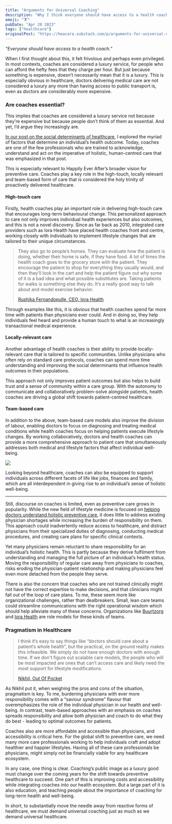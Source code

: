 ```yaml
---
title: "Arguments for Universal Coaching"
description: "Why I think everyone should have access to a health coach."
emoji: "🏋️"
pubDate: "Apr 20 2023"
tags: ["healthcare"]
originalPost: "https://heacare.substack.com/p/arguments-for-universal-coaching"
---
```


_“Everyone should have access to a health coach.”_

When I first thought about this, it felt frivolous and perhaps even privileged. In most contexts, coaches are considered a luxury service, for people who can afford the hefty fees that they charge per hour. But just because something is expensive, doesn’t necessarily mean that it is a luxury. This is especially obvious in healthcare, doctors delivering medical care are not considered a luxury any more than having access to public transport is, even as doctors are considerably more expensive.

### Are coaches essential?

This implies that coaches are considered a luxury service not because they’re expensive but because people don’t think of them as essential. And yet, I’d argue they increasingly are.

[In our post on the social determinants of healthcare](https://heacare.substack.com/p/honeybee-healthcare), I explored the myriad of factors that determine an individual’s health outcome. Today, coaches are one of the few professionals who are trained to acknowledge, understand and act on the imperative of holistic, human-centred care that was emphasized in that post.

This is especially relevant to Happily Ever After’s broader vision for preventive care. Coaches play a key role in the high-touch, locally relevant and team-based form of care that is considered the holy trinity of proactively delivered healthcare.

#### High-touch care

Firstly, health coaches play an important role in delivering high-touch care that encourages long-term behavioural change. This personalized approach to care not only improves individual health experiences but also outcomes, and this is not a novel discovery. Since as far back as 2010, integrated care providers such as Iora Health have placed health coaches front and centre, working closely with individuals to implement lifestyle changes that are tailored to their unique circumstances.

> They also go to people’s homes. They can evaluate how the patient is doing, whether their home is safe, if they have food. A lot of times the health coach goes to the grocery store with the patient. They encourage the patient to shop for everything they usually would, and then they’ll look in the cart and help the patient figure out why some of it is a bad idea and what possible substitutes are. Taking patients for walks is something else they do. It’s a really good way to talk about and model exercise behavior.
>
> [Rushika Fernandopulle, CEO, Iora Health](https://www.commonwealthfund.org/publications/2015/dec/putting-health-coaches-front-and-center-qa-rushika-fernandopulle-iora-health)

Through examples like this, it is obvious that health coaches spend far more time with patients than physicians ever could. And in doing so, they help individuals feel heard and provide a human touch to what is an increasingly transactional medical experience.

#### Locally-relevant care

Another advantage of health coaches is their ability to provide locally-relevant care that is tailored to specific communities. Unlike physicians who often rely on standard care protocols, coaches can spend more time understanding and improving the social determinants that influence health outcomes in their populations.

This approach not only improves patient outcomes but also helps to build trust and a sense of community within a care group. With the autonomy to communicate and collaboratively problem-solve alongside patients, health coaches are driving a global shift towards patient-centred healthcare.

#### Team-based care

In addition to the above, team-based care models also improve the division of labour, enabling doctors to focus on diagnosing and treating medical conditions while health coaches focus on helping patients execute lifestyle changes. By working collaboratively, doctors and health coaches can provide a more comprehensive approach to patient care that simultaneously addresses both medical and lifestyle factors that affect individual well-being.

![](https://substackcdn.com/image/fetch/f_auto,q_auto:good,fl_progressive:steep/https%3A%2F%2Fsubstack-post-media.s3.amazonaws.com%2Fpublic%2Fimages%2Ff6f4e89b-38d3-4ae4-916c-618b32c6b178_1076x1288.png)

Looking beyond healthcare, coaches can also be equipped to support individuals across different facets of life like jobs, finances and family, which are all interdependent in giving rise to an individual’s sense of holistic well-being.

---

Still, discourse on coaches is limited, even as preventive care grows in popularity. While the new field of lifestyle medicine is focused on [helping doctors understand holistic preventive care](https://www.wsj.com/articles/nutrition-exercise-medical-schools-boost-teaching-of-healthy-behaviors-to-fight-chronic-disease-afb045bc), it does little to address existing physician shortages while increasing the burden of responsibility on them. This approach could inadvertently reduce access to healthcare, and distract physicians from their specialized duties of diagnosing, conducting medical procedures, and creating care plans for specific clinical contexts.

Yet many physicians remain reluctant to share responsibility for an individual’s holistic health. This is partly because they derive fulfilment from understanding and managing the full picture of an individual’s health status. Moving the responsibility of regular care away from physicians to coaches, risks eroding the physician-patient relationship and making physicians feel even more detached from the people they serve.

There is also the concern that coaches who are not trained clinically might not have the correct expertise to make decisions, and that clinicians might fall out of the loop of care plans. To me, these seem more like organizational challenges, rather than dealbreakers. Small, lean care teams could streamline communications with the right operational wisdom which should help alleviate many of these concerns. Organizations like [Buurtzorg](https://www.buurtzorg.com/) and [Iora Health](https://www.iorahealth.com/) are role models for these kinds of teams.

### Pragmatism in Healthcare

> I think it’s easy to say things like “doctors should care about a patient’s whole health”, but the practical, on the ground reality makes this infeasible. We simply do not have enough doctors with enough time. If we don't figure out scalable care models, the people who will be most impacted are ones that can’t access care and likely need the most support for lifestyle modifications.
>
> [Nikhil, Out Of Pocket](https://www.outofpocket.health/p/should-physicians-create-lifestyle-plans)

As Nikhil put it, when weighing the pros and cons of the situation, pragmatism is key. To me, burdening physicians with ever more responsibility comes with a “saviour syndrome” flavour that overemphasizes the role of the individual physician in our health and well-being. In contrast, team-based approaches with an emphasis on coaches spreads responsibility and allow both physician and coach to do what they do best - leading to optimal outcomes for patients.

Coaches also are more affordable and accessible than physicians, and accessibility is critical here. For the global shift to preventive care, we need many more care professionals working to help individuals craft and adopt healthier and happier lifestyles. Having all of these care professionals be physicians, might simply not be financially viable for any healthcare ecosystem.

In any case, one thing is clear. Coaching’s public image as a luxury good must change over the coming years for the shift towards preventive healthcare to succeed. One part of this is improving costs and accessibility while integrating coaches into our health ecosystem. But a large part of it is also education, and teaching people about the importance of coaching for long-term health and well-being.

In short, to substantially move the needle away from reactive forms of healthcare, we must demand universal coaching just as much as we demand universal healthcare.
